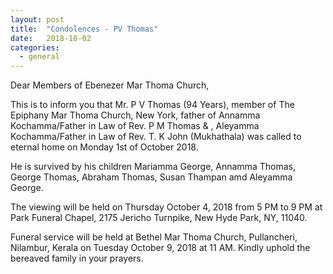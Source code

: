 ```yaml
---
layout: post
title:  "Condolences - PV Thomas"
date:   2018-10-02
categories: 
  - general
---
```

Dear Members of Ebenezer Mar Thoma Church,

This is to inform you that Mr. P V Thomas (94 Years), member of The Epiphany Mar Thoma Church, New York, father of Annamma Kochamma/Father in Law of Rev. P M Thomas & , Aleyamma Kochamma/Father in Law of Rev. T. K John (Mukhathala) was called to eternal home on  Monday 1st of October 2018.

He is survived by his children Mariamma George, Annamma Thomas, George Thomas,  Abraham Thomas, Susan Thampan amd Aleyamma George.  

The viewing will be held on Thursday October 4, 2018  from 5 PM to 9 PM at Park Funeral Chapel, 2175 Jericho Turnpike, New Hyde Park, NY, 11040. 

Funeral service will be held at Bethel Mar Thoma  Church, Pullancheri, Nilambur, Kerala on Tuesday October 9, 2018  at 11 AM. 
Kindly uphold the bereaved family in your prayers.
